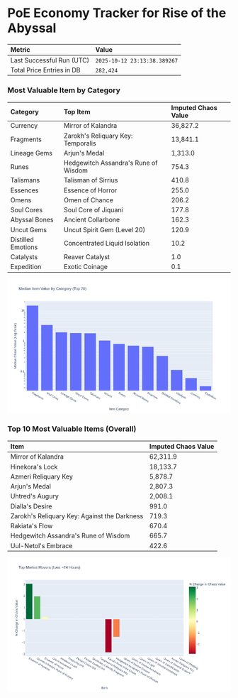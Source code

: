 # PoE Economy Tracker for Rise of the Abyssal

<!-- START_MAINTENANCE -->
| Metric | Value |
|:---|:---|
| Last Successful Run (UTC) | `2025-10-12 23:13:38.389267` |
| Total Price Entries in DB | `282,424` |

<!-- END_MAINTENANCE -->

<!-- START_DATAFRAME_DEBUG -->
<!-- END_DATAFRAME_DEBUG -->

<!-- START_CATEGORY_ANALYSIS -->
### Most Valuable Item by Category
| Category | Top Item | Imputed Chaos Value |
| :--- | :--- | :--- |
| Currency | Mirror of Kalandra | 36,827.2 |
| Fragments | Zarokh's Reliquary Key: Temporalis | 13,841.1 |
| Lineage Gems | Arjun's Medal | 1,313.0 |
| Runes | Hedgewitch Assandra's Rune of Wisdom | 754.3 |
| Talismans | Talisman of Sirrius | 410.8 |
| Essences | Essence of Horror | 255.0 |
| Omens | Omen of Chance | 206.2 |
| Soul Cores | Soul Core of Jiquani | 177.8 |
| Abyssal Bones | Ancient Collarbone | 162.3 |
| Uncut Gems | Uncut Spirit Gem (Level 20) | 120.9 |
| Distilled Emotions | Concentrated Liquid Isolation | 10.2 |
| Catalysts | Reaver Catalyst | 1.0 |
| Expedition | Exotic Coinage | 0.1 |


![Category Analysis Chart](charts/category_analysis.png)
<!-- END_ANALYSIS -->

<!-- START_ANALYSIS -->
### Top 10 Most Valuable Items (Overall)
| Item | Imputed Chaos Value |
| :--- | :--- |
| Mirror of Kalandra | 62,311.9 |
| Hinekora's Lock | 18,133.7 |
| Azmeri Reliquary Key | 5,878.7 |
| Arjun's Medal | 2,807.3 |
| Uhtred's Augury | 2,008.1 |
| Dialla's Desire | 991.0 |
| Zarokh's Reliquary Key: Against the Darkness | 719.3 |
| Rakiata's Flow | 670.4 |
| Hedgewitch Assandra's Rune of Wisdom | 665.7 |
| Uul-Netol's Embrace | 422.6 |


![Market Movers Chart](charts/market_movers.png)
<!-- END_ANALYSIS -->
